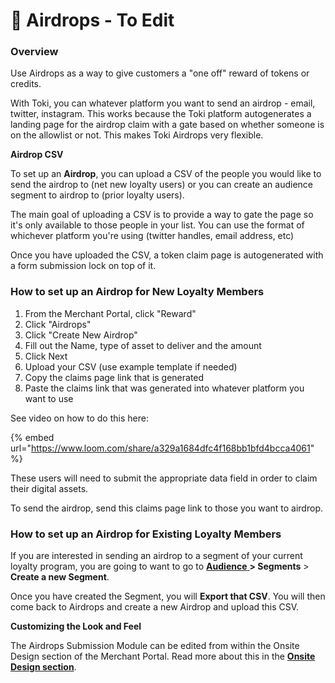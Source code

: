 # 💎 Airdrops - To Edit

### **Overview**

Use Airdrops as a way to give customers a "one off" reward of tokens or credits.&#x20;

With Toki, you can whatever platform you want to send an airdrop - email, twitter, instagram. This works because the Toki platform autogenerates a landing page for the airdrop claim with a gate based on whether someone is on the allowlist or not. This makes Toki Airdrops very flexible.

**Airdrop CSV**

To set up an **Airdrop**, you can upload a CSV of the people you would like to send the airdrop to (net new loyalty users) or you can create an audience segment to airdrop to (prior loyalty users).

The main goal of uploading a CSV is to provide a way to gate the page so it's only available to those people in your list. You can use the format of whichever platform you're using (twitter handles, email address, etc)

Once you have uploaded the CSV, a token claim page is autogenerated with a form submission lock on top of it.&#x20;

### How to set up an Airdrop for New Loyalty Members

1. From the Merchant Portal, click "Reward"
2. Click "Airdrops"
3. Click "Create New Airdrop"
4. Fill out the Name, type of asset to deliver and the amount
5. Click Next
6. Upload your CSV (use example template if needed)
7. Copy the claims page link that is generated
8. Paste the claims link that was generated into whatever platform you want to use&#x20;

See video on how to do this here:

{% embed url="https://www.loom.com/share/a329a1684dfc4f168bb1bfd4bcca4061" %}



These users will need to submit the appropriate data field in order to claim their digital assets.

To send the airdrop, send this claims page link to those you want to airdrop.&#x20;

### How to set up an Airdrop for Existing Loyalty Members

If you are interested in sending an airdrop to a segment of your current loyalty program, you are going to want to go to [**Audience** ](../../managing-the-user-experience/audience.md)**> Segments** > **Create a new Segment**.&#x20;

Once you have created the Segment, you will **Export that CSV**. You will then come back to Airdrops and create a new Airdrop and upload this CSV.&#x20;



**Customizing the Look and Feel**

The Airdrops Submission Module can be edited from within the Onsite Design section of the Merchant Portal. Read more about this in the [**Onsite Design section**](../../onsite-design/website-components/airdrops-module.md).
